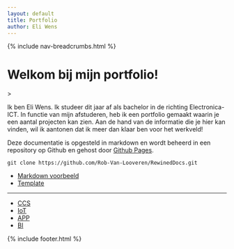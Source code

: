 ```yaml
---
layout: default
title: Portfolio
author: Eli Wens
---
```


{% include nav-breadcrumbs.html %}

<h1 class="color-black">Welkom bij mijn portfolio!</h1>>

Ik ben Eli Wens. Ik studeer dit jaar af als bachelor in de richting Electronica-ICT. In functie van mijn afstuderen, heb ik een portfolio gemaakt waarin je een aantal projecten kan zien. Aan de hand van de informatie die je hier kan vinden, wil ik aantonen dat ik meer dan klaar ben voor het werkveld!

Deze documentatie is opgesteld in markdown en wordt beheerd in een repository op Github en gehost door
[Github Pages](https://rob-van-looveren.github.io/RewinedDocs/).

```
git clone https://github.com/Rob-Van-Looveren/RewinedDocs.git
```
* [Markdown voorbeeld](markdown.md)
* [Template](template.md)

----

* [CCS](CCS/)
* [IoT](IoT/)
* [APP](APP/)
* [BI](BI/)

     
{% include footer.html %}
